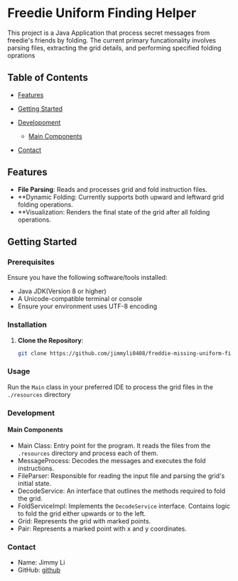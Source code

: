 # Freedie Uniform Finding Helper 

This project is a Java Application that process secret messages from freedie's friends by folding. The current primary funcationality involves parsing files, extracting the grid details, and performing specified folding oprations

## Table of Contents

- [Features](#features)

- [Getting Started](#getting-started)

- [Developoment](#development)
    - [Main Components](#main-components)

- [Contact](#contact)

## Features
* **File Parsing**: Reads and processes grid and fold instruction files.
* **Dynamic Folding: Currently supports both upward and leftward grid folding operations.
* **Visualization: Renders the final state of the grid after all folding operations.

## Getting Started

### Prerequisites
Ensure you have the following software/tools installed:

* Java JDK(Version 8 or higher)
* A Unicode-compatible terminal or console
* Ensure your environment uses UTF-8 encoding
### Installation
1. **Clone the Repository**:

    ```bash
   git clone https://github.com/jimmyli0408/freddie-missing-uniform-finder.git
   ```
### Usage

Run the `Main` class in your preferred IDE to process the grid files in the `./resources` directory

### Development

#### Main Components
* Main Class: Entry point for the program. It reads the files from the `.resources` directory and process each of them.
* MessageProcess: Decodes the messages and executes the fold instructions.
* FileParser: Responsible for reading the input file and parsing the grid's initial state.
* DecodeService: An interface that outlines the methods required to fold the grid.
* FoldServiceImpl: Implements the `DecodeService` interface. Contains logic to fold the grid either upwards or to the left.
* Grid: Represents the grid with marked points.
* Pair: Represents a marked point with x and y coordinates.

### Contact
* Name: Jimmy Li
* GitHub: [github](https://github.com/jimmyli0408)

   


